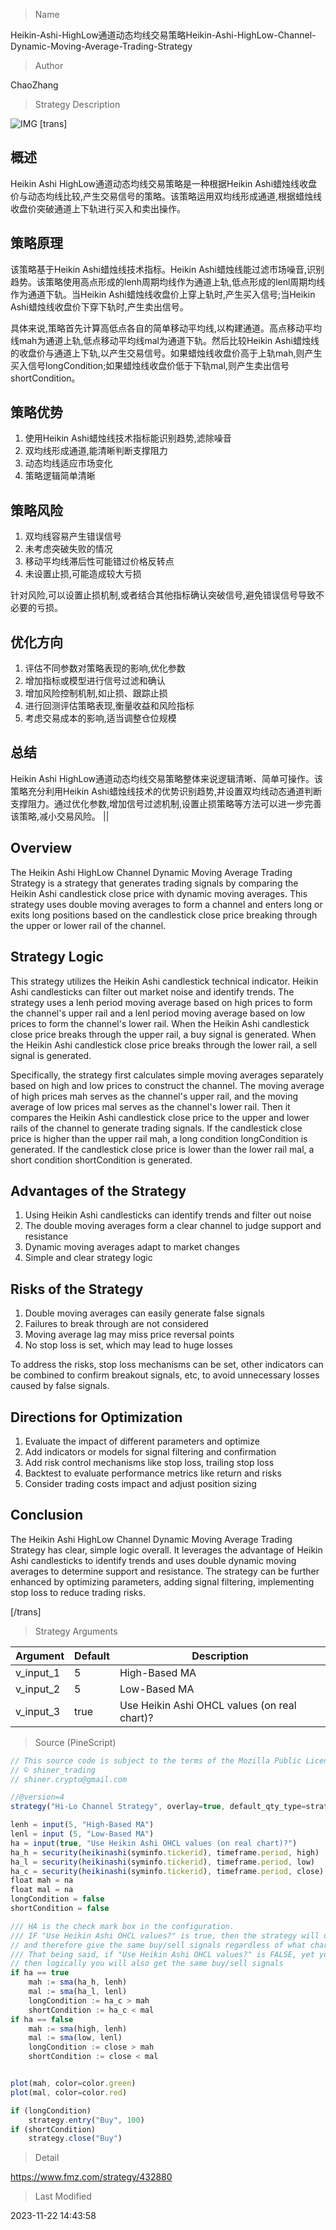 
> Name

Heikin-Ashi-HighLow通道动态均线交易策略Heikin-Ashi-HighLow-Channel-Dynamic-Moving-Average-Trading-Strategy

> Author

ChaoZhang

> Strategy Description

![IMG](https://www.fmz.com/upload/asset/e4a576cc33638c3817.png)
[trans]

## 概述

Heikin Ashi HighLow通道动态均线交易策略是一种根据Heikin Ashi蜡烛线收盘价与动态均线比较,产生交易信号的策略。该策略运用双均线形成通道,根据蜡烛线收盘价突破通道上下轨进行买入和卖出操作。

## 策略原理

该策略基于Heikin Ashi蜡烛线技术指标。Heikin Ashi蜡烛线能过滤市场噪音,识别趋势。该策略使用高点形成的lenh周期均线作为通道上轨,低点形成的lenl周期均线作为通道下轨。当Heikin Ashi蜡烛线收盘价上穿上轨时,产生买入信号;当Heikin Ashi蜡烛线收盘价下穿下轨时,产生卖出信号。

具体来说,策略首先计算高低点各自的简单移动平均线,以构建通道。高点移动平均线mah为通道上轨,低点移动平均线mal为通道下轨。然后比较Heikin Ashi蜡烛线的收盘价与通道上下轨,以产生交易信号。如果蜡烛线收盘价高于上轨mah,则产生买入信号longCondition;如果蜡烛线收盘价低于下轨mal,则产生卖出信号shortCondition。

## 策略优势

1. 使用Heikin Ashi蜡烛线技术指标能识别趋势,滤除噪音
2. 双均线形成通道,能清晰判断支撑阻力
3. 动态均线适应市场变化
4. 策略逻辑简单清晰

## 策略风险

1. 双均线容易产生错误信号
2. 未考虑突破失败的情况
3. 移动平均线滞后性可能错过价格反转点
4. 未设置止损,可能造成较大亏损

针对风险,可以设置止损机制,或者结合其他指标确认突破信号,避免错误信号导致不必要的亏损。

## 优化方向

1. 评估不同参数对策略表现的影响,优化参数
2. 增加指标或模型进行信号过滤和确认
3. 增加风险控制机制,如止损、跟踪止损
4. 进行回测评估策略表现,衡量收益和风险指标
5. 考虑交易成本的影响,适当调整仓位规模

## 总结

Heikin Ashi HighLow通道动态均线交易策略整体来说逻辑清晰、简单可操作。该策略充分利用Heikin Ashi蜡烛线技术的优势识别趋势,并设置双均线动态通道判断支撑阻力。通过优化参数,增加信号过滤机制,设置止损策略等方法可以进一步完善该策略,减小交易风险。
|| 

## Overview  

The Heikin Ashi HighLow Channel Dynamic Moving Average Trading Strategy is a strategy that generates trading signals by comparing the Heikin Ashi candlestick close price with dynamic moving averages. This strategy uses double moving averages to form a channel and enters long or exits long positions based on the candlestick close price breaking through the upper or lower rail of the channel.

## Strategy Logic  

This strategy utilizes the Heikin Ashi candlestick technical indicator. Heikin Ashi candlesticks can filter out market noise and identify trends. The strategy uses a lenh period moving average based on high prices to form the channel's upper rail and a lenl period moving average based on low prices to form the channel's lower rail. When the Heikin Ashi candlestick close price breaks through the upper rail, a buy signal is generated. When the Heikin Ashi candlestick close price breaks through the lower rail, a sell signal is generated.  

Specifically, the strategy first calculates simple moving averages separately based on high and low prices to construct the channel. The moving average of high prices mah serves as the channel's upper rail, and the moving average of low prices mal serves as the channel's lower rail. Then it compares the Heikin Ashi candlestick close price to the upper and lower rails of the channel to generate trading signals. If the candlestick close price is higher than the upper rail mah, a long condition longCondition is generated. If the candlestick close price is lower than the lower rail mal, a short condition shortCondition is generated.

## Advantages of the Strategy  

1. Using Heikin Ashi candlesticks can identify trends and filter out noise  
2. The double moving averages form a clear channel to judge support and resistance
3. Dynamic moving averages adapt to market changes  
4. Simple and clear strategy logic  

## Risks of the Strategy

1. Double moving averages can easily generate false signals  
2. Failures to break through are not considered 
3. Moving average lag may miss price reversal points
4. No stop loss is set, which may lead to huge losses  

To address the risks, stop loss mechanisms can be set, other indicators can be combined to confirm breakout signals, etc, to avoid unnecessary losses caused by false signals.  

## Directions for Optimization  

1. Evaluate the impact of different parameters and optimize  
2. Add indicators or models for signal filtering and confirmation  
3. Add risk control mechanisms like stop loss, trailing stop loss
4. Backtest to evaluate performance metrics like return and risks  
5. Consider trading costs impact and adjust position sizing  

## Conclusion  

The Heikin Ashi HighLow Channel Dynamic Moving Average Trading Strategy has clear, simple logic overall. It leverages the advantage of Heikin Ashi candlesticks to identify trends and uses double dynamic moving averages to determine support and resistance. The strategy can be further enhanced by optimizing parameters, adding signal filtering, implementing stop loss to reduce trading risks.

[/trans]

> Strategy Arguments



|Argument|Default|Description|
|----|----|----|
|v_input_1|5|High-Based MA|
|v_input_2|5|Low-Based MA|
|v_input_3|true|Use Heikin Ashi OHCL values (on real chart)?|


> Source (PineScript)

``` javascript
// This source code is subject to the terms of the Mozilla Public License 2.0 at https://mozilla.org/MPL/2.0/
// © shiner_trading
// shiner.crypto@gmail.com

//@version=4
strategy("Hi-Lo Channel Strategy", overlay=true, default_qty_type=strategy.percent_of_equity, initial_capital=500, default_qty_value=100, currency="USD")

lenh = input(5, "High-Based MA")
lenl = input (5, "Low-Based MA")
ha = input(true, "Use Heikin Ashi OHCL values (on real chart)?")
ha_h = security(heikinashi(syminfo.tickerid), timeframe.period, high)
ha_l = security(heikinashi(syminfo.tickerid), timeframe.period, low)
ha_c = security(heikinashi(syminfo.tickerid), timeframe.period, close)
float mah = na
float mal = na
longCondition = false
shortCondition = false

/// HA is the check mark box in the configuration.
/// IF "Use Heikin Ashi OHCL values?" is true, then the strategy will use the Heikin Ashi close values
// and therefore give the same buy/sell signals regardless of what chart you are viewing.
/// That being said, if "Use Heikin Ashi OHCL values?" is FALSE, yet you are viewing Heikin Ashi candles on your chart,
// then logically you will also get the same buy/sell signals
if ha == true
    mah := sma(ha_h, lenh)
    mal := sma(ha_l, lenl)
    longCondition := ha_c > mah
    shortCondition := ha_c < mal
if ha == false
    mah := sma(high, lenh)
    mal := sma(low, lenl)
    longCondition := close > mah
    shortCondition := close < mal


plot(mah, color=color.green)
plot(mal, color=color.red)

if (longCondition)
    strategy.entry("Buy", 100)
if (shortCondition)
    strategy.close("Buy")
```

> Detail

https://www.fmz.com/strategy/432880

> Last Modified

2023-11-22 14:43:58

